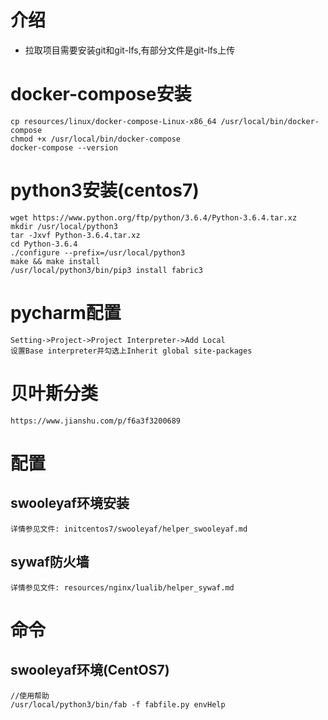 # 介绍
- 拉取项目需要安装git和git-lfs,有部分文件是git-lfs上传

# docker-compose安装
    cp resources/linux/docker-compose-Linux-x86_64 /usr/local/bin/docker-compose
    chmod +x /usr/local/bin/docker-compose
    docker-compose --version

# python3安装(centos7)
    wget https://www.python.org/ftp/python/3.6.4/Python-3.6.4.tar.xz
    mkdir /usr/local/python3
    tar -Jxvf Python-3.6.4.tar.xz
    cd Python-3.6.4
    ./configure --prefix=/usr/local/python3
    make && make install
    /usr/local/python3/bin/pip3 install fabric3

# pycharm配置
    Setting->Project->Project Interpreter->Add Local
    设置Base interpreter并勾选上Inherit global site-packages

# 贝叶斯分类
    https://www.jianshu.com/p/f6a3f3200689

# 配置
## swooleyaf环境安装
    详情参见文件: initcentos7/swooleyaf/helper_swooleyaf.md

## sywaf防火墙
    详情参见文件: resources/nginx/lualib/helper_sywaf.md

# 命令
## swooleyaf环境(CentOS7)
    //使用帮助
    /usr/local/python3/bin/fab -f fabfile.py envHelp